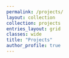 ```yaml
---
permalink: /projects/
layout: collection
collection: projects
entries_layout: grid
classes: wide
title: "Projects"
author_profile: true
---
```

